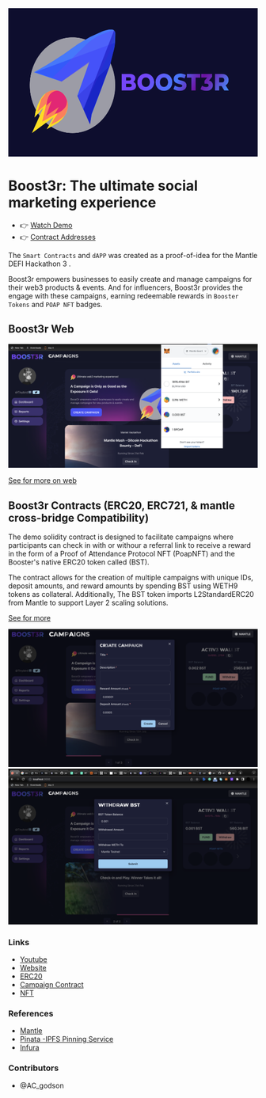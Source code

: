 <img src="https://github.com/acgodson/boost3r/blob/main/Boost3r-web/public/photos/cover.png" width="auto" height="300">

# Boost3r: The ultimate social marketing experience

- 👉 [Watch Demo](https://youtu.be/2Rhz4Bdc8I8)
- 👉 [Contract Addresses](https://boost3r.web.app/addresses)

The `Smart Contracts` and `dAPP` was created as a proof-of-idea for the Mantle DEFI Hackathon 3 .

Boost3r empowers businesses to easily create and manage campaigns for their web3 products & events. And for influencers, Boost3r provides the engage with these campaigns, earning redeemable rewards in `Booster Tokens` and `POAP NFT` badges.

## Boost3r Web

<!-- ![preview](./chaincraft-CLI/screenshots/test.gif) -->
<img src="https://github.com/acgodson/boost3r/blob/main/Boost3r-web/public/photos/welcome.png" width="600" height="auto">

[See for more on web](https://github.com/acgodson/boost3r/tree/main/Boost3r-web)

## Boost3r Contracts (ERC20, ERC721, & mantle cross-bridge Compatibility)

The demo solidity contract is designed to facilitate campaigns where participants can check in with or withour a referral link to receive a reward in the form of a Proof of Attendance Protocol NFT (PoapNFT) and the Booster's native ERC20 token called (BST).

The contract allows for the creation of multiple campaigns with unique IDs, deposit amounts, and reward amounts by spending BST using WETH9 tokens as collateral. Additionally, The BST token imports L2StandardERC20 from Mantle to support Layer 2 scaling solutions.

[See for more](https://github.com/acgodson/boost3r/tree/main/Boost3r-Contracts)

<img src="https://github.com/acgodson/boost3r/blob/main/Boost3r-web/public/photos/create.png" width="600" height="auto">

<img src="https://github.com/acgodson/boost3r/blob/main/Boost3r-web/public/photos/withdraw.png" width="600" height="auto">

### Links

- [Youtube](https://youtu.be/2Rhz4Bdc8I8)
- [Website](https://boost3r.web.app)
- [ERC20](https://explorer.testnet.mantle.xyz/token/0x6280b9b5Aac7851eF857884b50b86129809aF7Ab/token-transfers)
- [Campaign Contract](https://explorer.testnet.mantle.xyz/address/0x9C78Bd5F681C79e97696e9Ebec8959D5eC87ec22F)
- [NFT](https://explorer.testnet.mantle.xyz/token/0x8FaeCCc73e720EDaF5DA087Eb075484f0e1101a6/token-transfers)

### References

- [Mantle](https://docs.mantle.xyz/introducing-mantle/quick-start/building-a-dapp)
- [Pinata -IPFS Pinning Service](https://app.pinata.cloud)
- [Infura](https://docs.infura.io)

### Contributors

- @AC_godson
